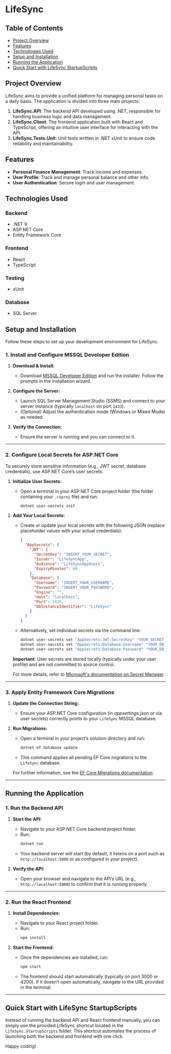 # LifeSync

## Table of Contents

- [Project Overview](#project-overview)
- [Features](#features)
- [Technologies Used](#technologies-used)
- [Setup and Installation](#setup-and-installation)
- [Running the Application](#running-the-application)
- [Quick Start with LifeSync StartupScripts](#quick-start-with-lifesync-startupscripts)

## Project Overview

LifeSync aims to provide a unified platform for managing personal tasks on a daily basis. The application is divided into three main projects:

1. **LifeSync.API**: The backend API developed using .NET, responsible for handling business logic and data management.
2. **LifeSync.Client**: The frontend application built with React and TypeScript, offering an intuitive user interface for interacting with the API.
3. **LifeSync.Tests.Unit**: Unit tests written in .NET xUnit to ensure code reliability and maintainability.

## Features

- **Personal Finance Management**: Track income and expenses.
- **User Profile**: Track and manage personal balance and other info.
- **User Authentication**: Secure login and user management.

## Technologies Used

### Backend
- .NET 9
- ASP.NET Core
- Entity Framework Core

### Frontend
- React
- TypeScript

### Testing
- xUnit

### Database
- SQL Server

## Setup and Installation

Follow these steps to set up your development environment for LifeSync.

### 1. Install and Configure MSSQL Developer Edition

1. **Download & Install:**
   - Download [MSSQL Developer Edition](https://www.microsoft.com/en-us/sql-server/sql-server-downloads) and run the installer. Follow the prompts in the installation wizard.

2. **Configure the Server:**
   - Launch SQL Server Management Studio (SSMS) and connect to your server instance (typically `localhost` on port `1433`).
   - *(Optional)* Adjust the authentication mode (Windows or Mixed Mode) as needed.

3. **Verify the Connection:**
   - Ensure the server is running and you can connect to it.

---

### 2. Configure Local Secrets for ASP.NET Core

To securely store sensitive information (e.g., JWT secret, database credentials), use ASP.NET Core’s user secrets.

1. **Initialize User Secrets:**
   - Open a terminal in your ASP.NET Core project folder (the folder containing your `.csproj` file) and run:
     ```bash
     dotnet user-secrets init
     ```

2. **Add Your Local Secrets:**
   - Create or update your local secrets with the following JSON (replace placeholder values with your actual credentials):
     ```json
     {
       "AppSecrets": {
         "JWT": {
           "SecretKey": "INSERT_YOUR_SECRET",
           "Issuer": "LifeSyncApp",
           "Audience": "LifeSyncAppUsers",
           "ExpiryMinutes": 60
         },
         "Database": {
           "Username": "INSERT_YOUR_USERNAME",
           "Password": "INSERT_YOUR_PASSWORD",
           "Engine": "",
           "Host": "localhost",
           "Port": 1433,
           "DbInstanceIdentifier": "LifeSync"
         }
       }
     }
     ```
   - Alternatively, set individual secrets via the command line:
     ```bash
     dotnet user-secrets set "AppSecrets:JWT:SecretKey" "YOUR_SECRET_KEY"
     dotnet user-secrets set "AppSecrets:Database:Username" "YOUR_DB_USERNAME"
     dotnet user-secrets set "AppSecrets:Database:Password" "YOUR_DB_PASSWORD"
     ```
   **Important:** User secrets are stored locally (typically under your user profile) and are not committed to source control.

   For more details, refer to [Microsoft's documentation on Secret Manager](https://docs.microsoft.com/en-us/aspnet/core/security/app-secrets).

---

### 3. Apply Entity Framework Core Migrations

1. **Update the Connection String:**
   - Ensure your ASP.NET Core configuration (in *appsettings.json* or via user secrets) correctly points to your `LifeSync` MSSQL database.

2. **Run Migrations:**
   - Open a terminal in your project’s solution directory and run:
     ```bash
     dotnet ef database update
     ```
   - This command applies all pending EF Core migrations to the `LifeSync` database.

   For further information, see the [EF Core Migrations documentation](https://docs.microsoft.com/en-us/ef/core/managing-schemas/migrations/).

---

## Running the Application

### 1. Run the Backend API

1. **Start the API:**
   - Navigate to your ASP.NET Core backend project folder.
   - Run:
     ```bash
     dotnet run
     ```
   - Your backend server will start (by default, it listens on a port such as `http://localhost:5000` or as configured in your project).

2. **Verify the API:**
   - Open your browser and navigate to the API’s URL (e.g., `http://localhost:5000`) to confirm that it is running properly.

---

### 2. Run the React Frontend

1. **Install Dependencies:**
   - Navigate to your React project folder.
   - Run:
     ```bash
     npm install
     ```

2. **Start the Frontend:**
   - Once the dependencies are installed, run:
     ```bash
     npm start
     ```
   - The frontend should start automatically (typically on port 3000 or 4200). If it doesn’t open automatically, navigate to the URL provided in the terminal.

---

## Quick Start with LifeSync StartupScripts

Instead of running the backend API and React frontend manually, you can simply use the provided LifeSync shortcut located in the `LifeSync.StartupScripts` folder. This shortcut automates the process of launching both the backend and frontend with one click.

Happy coding!
